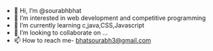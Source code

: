 - 👋 Hi, I’m @sourabhbhat
- 👀 I’m interested in web development and competitive programming
- 🌱 I’m currently learning c,java,CSS,Javascript
- 💞️ I’m looking to collaborate on ...
- 📫 How to reach me- bhatsourabh3@gmail.com

<!---
sourabhbhat/sourabhbhat is a ✨ special ✨ repository because its `README.md` (this file) appears on your GitHub profile.
You can click the Preview link to take a look at your changes.
--->

